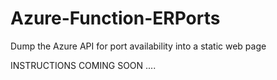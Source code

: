 # Azure-Function-ERPorts
Dump the Azure API for port availability into a static web page

INSTRUCTIONS COMING SOON ....
